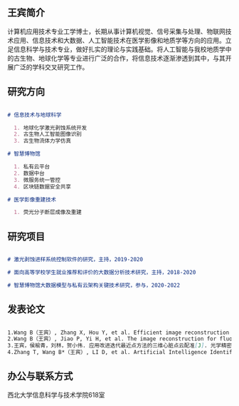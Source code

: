 ## 王宾简介
计算机应用技术专业工学博士，长期从事计算机视觉、信号采集与处理、物联网技术应用、信息技术和大数据、人工智能技术在医学影像和地质学等方向的应用。立足信息科学与技术专业，做好扎实的理论与实践基础。将人工智能与我校地质学中的古生物、地球化学等专业进行广泛的合作，将信息技术逐渐渗透到其中，与其开展广泛的学科交叉研究工作。

## 研究方向

```markdown

# 信息技术与地球科学

  1. 地球化学激光剥蚀系统开发
  2. 古生物人工智能图像识别
  3. 古生物流体力学仿真

# 智慧博物馆

  1. 私有云平台
  2. 数据中台
  3. 微服务统一管控
  4. 区块链数据安全共享

# 医学影像重建技术

  1. 荧光分子断层成像及重建

```

## 研究项目

```markdown

# 激光剥蚀进样系统控制软件的研究，主持，2019-2020

# 面向高等学校学生就业推荐和评价的大数据分析技术研究，主持，2018-2020

# 智慧博物馆大数据模型与私有云架构关键技术研究，参与，2020-2022

```

## 发表论文

```markdown

1.Wang B（王宾）, Zhang X, Hou Y, et al. Efficient image reconstruction for fluorescence molecular tomography via linear regression approximation scheme with dual augmented Lagrangian method [J]. Multimedia Systems, 2019, 25(2): 135-145. (SCI)
2.Wang B（王宾）, Jiao P, Yi H, et al. The image reconstruction for fluorescence molecular tomography via a non-uniform mesh [J]. Optical Review, 2020, 27(1): 31-38. (SCI)
3.王宾，侯榆青，刘林，贺小伟. 应用改进迭代最近点方法的三维心脏点云配准[J]. 光学精密工程, 2020, 28(2): 474-484. (EI)
4.Zhang T, Wang B*（王宾）, LI D, et al. Artificial Intelligence Identification of Multiple Microfossils from the Cambrian Kuanchuanpu Formation in Southern Shaanxi, China [J]. Acta Geologica Sinica‐English Edition, 2020, 94(1):189-197. (SCI)

```

## 办公与联系方式

西北大学信息科学与技术学院618室

